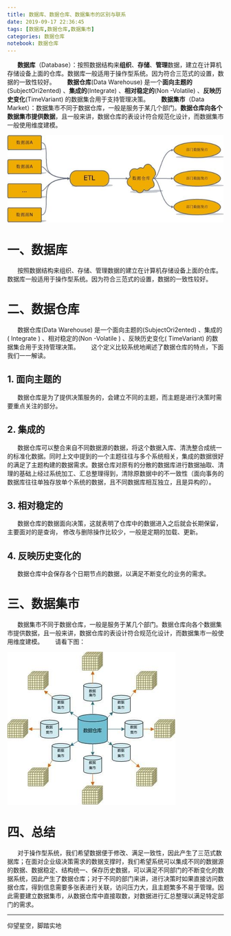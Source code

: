 ```yaml
---
title: 数据库、数据仓库、数据集市的区别与联系
date: 2019-09-17 22:36:45
tags: [数据库,数据仓库,数据集市]
categories: 数据仓库
notebook: 数据仓库
---
```


&nbsp;&nbsp;&nbsp;&nbsp;&nbsp;&nbsp;<b>数据库</b>（Database）：按照数据结构来<b>组织</b>、<b>存储</b>、<b>管理</b>数据，建立在计算机存储设备上面的仓库。数据库一般适用于操作型系统。因为符合三范式的设置，数据的一致性较好。
&nbsp;&nbsp;&nbsp;&nbsp;&nbsp;&nbsp;<b>数据仓库</b>(Data Warehouse) 是一个<b>面向主题的</b>(SubjectOri2ented) 、<b>集成的</b>(Integrate) 、<b>相对稳定的</b>(Non -Volatile) 、<b>反映历史变化</b>(TimeVariant) 的数据集合用于支持管理决策。
&nbsp;&nbsp;&nbsp;&nbsp;&nbsp;&nbsp;<b>数据集市</b>（Data Market）：数据集市不同于数据仓库，一般是服务于某几个部门。<b>数据仓库向各个数据集市提供数据</b>，且一般来讲，数据仓库的表设计符合规范化设计，而数据集市一般使用维度建模。

![data_relationship](数据库、数据仓库、数据集市的区别与联系/data-relationship.jpeg)

<!-- more -->

# 一、数据库
&nbsp;&nbsp;&nbsp;&nbsp;&nbsp;&nbsp;按照数据结构来组织、存储、管理数据的建立在计算机存储设备上面的仓库。数据库一般适用于操作型系统。因为符合三范式的设置，数据的一致性较好。

# 二、数据仓库
&nbsp;&nbsp;&nbsp;&nbsp;&nbsp;&nbsp;数据仓库(Data Warehouse) 是一个面向主题的(SubjectOri2ented) 、集成的( Integrate ) 、相对稳定的(Non -Volatile ) 、反映历史变化( TimeVariant) 的数据集合用于支持管理决策。
&nbsp;&nbsp;&nbsp;&nbsp;&nbsp;&nbsp;这个定义比较系统地阐述了数据仓库的特点，下面我们一一解读。
## 1. 面向主题的
&nbsp;&nbsp;&nbsp;&nbsp;&nbsp;&nbsp;数据仓库是为了提供决策服务的，会建立不同的主题，而主题是进行决策时需要重点关注的部分。
## 2. 集成的
&nbsp;&nbsp;&nbsp;&nbsp;&nbsp;&nbsp;数据仓库可以整合来自不同数据源的数据，将这个数据入库、清洗整合成统一的标准化数据。同时上文中提到的一个主题往往与多个系统相关，集成的数据很好的满足了主题构建的数据需求。数据仓库对原有的分散的数据库进行数据抽取、清理的基础上经过系统加工、汇总整理得到，清除原数据中的不一致性（面向事务的数据库往往单独存放单个系统的数据，且不同数据库相互独立，且是异构的）。
## 3. 相对稳定的
&nbsp;&nbsp;&nbsp;&nbsp;&nbsp;&nbsp;数据仓库的数据面向决策，这就表明了仓库中的数据进入之后就会长期保留，主要面对的是查询， 修改与删除操作比较少，一般是定期的加载、更新。
## 4. 反映历史变化的
&nbsp;&nbsp;&nbsp;&nbsp;&nbsp;&nbsp;数据仓库中会保存各个日期节点的数据，以满足不断变化的业务的需求。

# 三、数据集市
&nbsp;&nbsp;&nbsp;&nbsp;&nbsp;&nbsp;数据集市不同于数据仓库，一般是服务于某几个部门。数据仓库向各个数据集市提供数据，且一般来讲，数据仓库的表设计符合规范化设计，而数据集市一般使用维度建模。
&nbsp;&nbsp;&nbsp;&nbsp;&nbsp;&nbsp;请看下图：

![data_warehouse](数据库、数据仓库、数据集市的区别与联系/data_warehouse.jpeg)

# 四、总结
&nbsp;&nbsp;&nbsp;&nbsp;&nbsp;&nbsp;对于操作型系统，我们希望数据便于修改、满足一致性，因此产生了三范式数据库；在面对企业级决策需求的数据支撑时，我们希望系统可以集成不同的数据源的数据、数据稳定、结构统一、保存历史数据，可以满足不同部门的不断变化的数据系统，因此产生了数据仓库；对于不同的部门来讲，进行决策时如果直接访问数据仓库，得到信息需要多张表进行关联，访问压力大，且主题繁多不易于管理。因此需要建立数据集市，从数据仓库中直接取数，对数据进行汇总整理以满足特定部门的需求。


- - -
仰望星空，脚踏实地